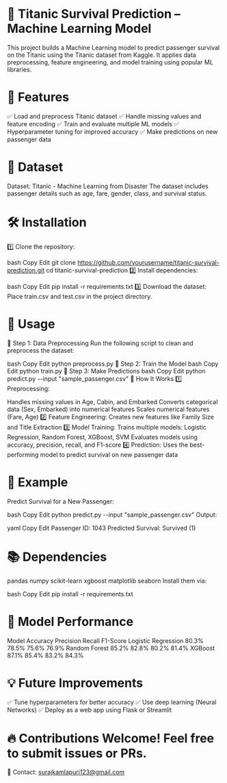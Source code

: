 # 🚢 Titanic Survival Prediction – Machine Learning Model
This project builds a Machine Learning model to predict passenger survival on the Titanic using the Titanic dataset from Kaggle. It applies data preprocessing, feature engineering, and model training using popular ML libraries.

# 🚀 Features
✅ Load and preprocess Titanic dataset
✅ Handle missing values and feature encoding
✅ Train and evaluate multiple ML models
✅ Hyperparameter tuning for improved accuracy
✅ Make predictions on new passenger data

# 📂 Dataset
Dataset: Titanic - Machine Learning from Disaster
The dataset includes passenger details such as age, fare, gender, class, and survival status.

# 🛠 Installation
1️⃣ Clone the repository:

bash
Copy
Edit
git clone https://github.com/yourusername/titanic-survival-prediction.git
cd titanic-survival-prediction
2️⃣ Install dependencies:

bash
Copy
Edit
pip install -r requirements.txt
3️⃣ Download the dataset:
Place train.csv and test.csv in the project directory.

# 📜 Usage
🔹 Step 1: Data Preprocessing
Run the following script to clean and preprocess the dataset:

bash
Copy
Edit
python preprocess.py
🔹 Step 2: Train the Model
bash
Copy
Edit
python train.py
🔹 Step 3: Make Predictions
bash
Copy
Edit
python predict.py --input "sample_passenger.csv"
🔧 How It Works
1️⃣ Preprocessing:

Handles missing values in Age, Cabin, and Embarked
Converts categorical data (Sex, Embarked) into numerical features
Scales numerical features (Fare, Age)
2️⃣ Feature Engineering:
Creates new features like Family Size and Title Extraction
3️⃣ Model Training:
Trains multiple models: Logistic Regression, Random Forest, XGBoost, SVM
Evaluates models using accuracy, precision, recall, and F1-score
4️⃣ Prediction:
Uses the best-performing model to predict survival on new passenger data
# 📌 Example
Predict Survival for a New Passenger:

bash
Copy
Edit
python predict.py --input "sample_passenger.csv"
Output:

yaml
Copy
Edit
Passenger ID: 1043
Predicted Survival: Survived (1)
# 📚 Dependencies
pandas
numpy
scikit-learn
xgboost
matplotlib
seaborn
Install them via:

bash
Copy
Edit
pip install -r requirements.txt
# 🎯 Model Performance
Model	Accuracy	Precision	Recall	F1-Score
Logistic Regression	80.3%	78.5%	75.6%	76.9%
Random Forest	85.2%	82.8%	80.2%	81.4%
XGBoost	87.1%	85.4%	83.2%	84.3%
# 💡 Future Improvements
✅ Tune hyperparameters for better accuracy
✅ Use deep learning (Neural Networks)
✅ Deploy as a web app using Flask or Streamlit

# 🔥 Contributions Welcome! Feel free to submit issues or PRs.
📧 Contact: surajkamlapuri123@gmail.com


